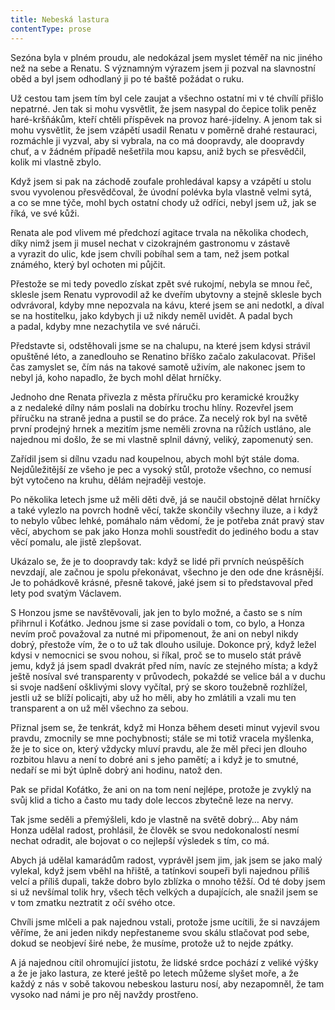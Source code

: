 ```yaml
---
title: Nebeská lastura
contentType: prose
---
```


<section>

Sezóna byla v plném proudu, ale nedokázal jsem myslet téměř na nic jiného než na sebe a Renatu. S významným výrazem jsem ji pozval na slavnostní oběd a byl jsem odhodlaný ji po té baště požádat o ruku.

Už cestou tam jsem tím byl cele zaujat a všechno ostatní mi v té chvílí přišlo nepatrné. Jen tak si mohu vysvětlit, že jsem nasypal do čepice tolik peněz haré-kršňákům, kteří chtěli příspěvek na provoz haré-jídelny. A jenom tak si mohu vysvětlit, že jsem vzápětí usadil Renatu v poměrně drahé restauraci, rozmáchle ji vyzval, aby si vybrala, na co má doopravdy, ale doopravdy chuť, a v žádném případě nešetřila mou kapsu, aniž bych se přesvědčil, kolik mi vlastně zbylo.

Když jsem si pak na záchodě zoufale prohledával kapsy a vzápětí u stolu svou vyvolenou přesvědčoval, že úvodní polévka byla vlastně velmi sytá, a co se mne týče, mohl bych ostatní chody už odříci, nebyl jsem už, jak se říká, ve své kůži.

Renata ale pod vlivem mé předchozí agitace trvala na několika chodech, díky nimž jsem ji musel nechat v cizokrajném gastronomu v zástavě a vyrazit do ulic, kde jsem chvíli pobíhal sem a tam, než jsem potkal známého, který byl ochoten mi půjčit.

Přestože se mi tedy povedlo získat zpět své rukojmí, nebyla se mnou řeč, sklesle jsem Renatu vyprovodil až ke dveřím ubytovny a stejně sklesle bych odvrávoral, kdyby mne nepozvala na kávu, které jsem se ani nedotkl, a díval se na hostitelku, jako kdybych ji už nikdy neměl uvidět. A padal bych a padal, kdyby mne nezachytila ve své náruči.

Představte si, odstěhovali jsme se na chalupu, na které jsem kdysi strávil opuštěné léto, a zanedlouho se Renatino bříško začalo zakulacovat. Přišel čas zamyslet se, čím nás na takové samotě uživím, ale nakonec jsem to nebyl já, koho napadlo, že bych mohl dělat hrníčky.

Jednoho dne Renata přivezla z města příručku pro keramické kroužky a z nedaleké dílny nám poslali na dobírku trochu hlíny. Rozevřel jsem příručku na straně jedna a pustil se do práce. Za necelý rok byl na světě první prodejný hrnek a mezitím jsme neměli zrovna na růžích ustláno, ale najednou mi došlo, že se mi vlastně splnil dávný, veliký, zapomenutý sen.

Zařídil jsem si dílnu vzadu nad koupelnou, abych mohl být stále doma. Nejdůležitější ze všeho je pec a vysoký stůl, protože všechno, co nemusí být vytočeno na kruhu, dělám nejraději vestoje.

Po několika letech jsme už měli děti dvě, já se naučil obstojně dělat hrníčky a také vylezlo na povrch hodně věcí, takže skončily všechny iluze, a i když to nebylo vůbec lehké, pomáhalo nám vědomí, že je potřeba znát pravý stav věcí, abychom se pak jako Honza mohli soustředit do jediného bodu a stav věcí pomalu, ale jistě zlepšovat.

Ukázalo se, že je to doopravdy tak: když se lidé při prvních neúspěších nevzdají, ale začnou je spolu překonávat, všechno je den ode dne krásnější. Je to pohádkově krásné, přesně takové, jaké jsem si to představoval před lety pod svatým Václavem.

S Honzou jsme se navštěvovali, jak jen to bylo možné, a často se s ním přihrnul i Koťátko. Jednou jsme si zase povídali o tom, co bylo, a Honza nevím proč považoval za nutné mi připomenout, že ani on nebyl nikdy dobrý, přestože vím, že o to už tak dlouho usiluje. Dokonce prý, když ležel kdysi v nemocnici se svou nohou, si říkal, proč se to muselo stát právě jemu, když já jsem spadl dvakrát před ním, navíc ze stejného místa; a když ještě nosíval své transparenty v průvodech, pokaždé se velice bál a v duchu si svoje nadšení ošklivými slovy vyčítal, prý se skoro toužebně rozhlížel, jestli už se blíží policajti, aby už ho měli, aby ho zmlátili a vzali mu ten transparent a on už měl všechno za sebou.

Přiznal jsem se, že tenkrát, když mi Honza během deseti minut vyjevil svou pravdu, zmocnily se mne pochybnosti; stále se mi totiž vracela myšlenka, že je to sice on, který vždycky mluví pravdu, ale že měl přeci jen dlouho rozbitou hlavu a není to dobré ani s jeho pamětí; a i když je to smutné, nedaří se mi být úplně dobrý ani hodinu, natož den.

Pak se přidal Koťátko, že ani on na tom není nejlépe, protože je zvyklý na svůj klid a ticho a často mu tady dole leccos zbytečně leze na nervy.

Tak jsme seděli a přemýšleli, kdo je vlastně na světě dobrý… Aby nám Honza udělal radost, prohlásil, že člověk se svou nedokonalostí nesmí nechat odradit, ale bojovat o co nejlepší výsledek s tím, co má.

Abych já udělal kamarádům radost, vyprávěl jsem jim, jak jsem se jako malý vylekal, když jsem vběhl na hřiště, a tatínkovi soupeři byli najednou příliš velcí a příliš dupali, takže dobro bylo zblízka o mnoho těžší. Od té doby jsem si už nevšímal tolik hry, všech těch velkých a dupajících, ale snažil jsem se v tom zmatku neztratit z očí svého otce.

Chvíli jsme mlčeli a pak najednou vstali, protože jsme ucítili, že si navzájem věříme, že ani jeden nikdy nepřestaneme svou skálu stlačovat pod sebe, dokud se neobjeví širé nebe, že musíme, protože už to nejde zpátky.

A já najednou cítil ohromující jistotu, že lidské srdce pochází z veliké výšky a že je jako lastura, ze které ještě po letech můžeme slyšet moře, a že každý z nás v sobě takovou nebeskou lasturu nosí, aby nezapomněl, že tam vysoko nad námi je pro něj navždy prostřeno.

</section>
